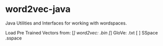 word2vec-java
=============

Java Utilities and Interfaces for working with wordspaces.

Load Pre Trained Vectors from:
[*] word2vec: .bin
[*] GloVe: .txt
[ ] SSpace .sspace



